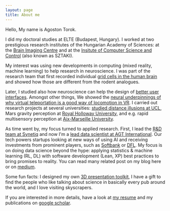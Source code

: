 ```yaml
---
layout: page
title: About me
---
```



Hello, My name is Agoston Torok. 

I did my doctoral studies at ELTE (Budapest, Hungary). I worked at two prestigious research institutes of the Hungarian Academy of Sciences: at the [Brain Imaging Centre](http://www.ttk.hu/akk/en/) and at the [Insitute of Computer Science and Control](https://www.sztaki.hu/innovacio/hirek/mesterseges-intelligencia-nem-kell-felni-meg) (also known as SZTAKI). 

My interest was using new developments in computing (mixed reality, machine learning) to help research in neuroscience. I was part of the research team that first recorded individual [grid cells in the human brain](https://www.pnas.org/content/pnas/114/17/E3516.full.pdf) and showed how those are different from the rodent analogues. 

Later, I studied also how neuroscience can help the design of [better user interfaces](https://agostontorok.github.io/public/files/CogInfoCom_2016_paper_80.pdf). Amongst other things, We showed the [neural underpinnings of why virtual teleportation is a good way of locomotion in VR](https://www.sciencedirect.com/science/article/abs/pii/S0304394018308164?via%3Dihub). I carried out research projects at several universities: [studied distance illusions at UCL](https://journals.plos.org/plosone/article?id=10.1371/journal.pone.0169990), Mars gravity perception at [Royal Holloway University](https://vemerhul1.wixsite.com/vemerhul/people), and e.g. rapid multisensory perception at [Aix-Marseille University](http://crvm.ism.univ-amu.fr/actualites_realite_virtuelle_3.html). 

As time went by, my focus turned to applied research. First, I lead the [R&D team at Synetiq](https://www.youtube.com/watch?v=3Nl8Y2y2jgk) and now I'm a [lead data scientist at AGT International](https://www.youtube.com/watch?v=vataVq9gY_o&t=190s). Our tech powers startups looking at new ways of using AI and receiving investments from prominent players, such as [Softbank](https://techcrunch.com/2018/10/02/heed-softbank/) or [DFL](https://www.dfl.de/en/news/next-step-of-dfl-for-equity-investment-strategy-dfl-acquires-shares-in-movez-a-mobile-app-start-up-for-ball-games-and-football-skills-evaluation/). My focus is on doing data science beyond the hype: applying statistics & machine learning (RL, DL) with software development (Lean, XP) best practices to bring promises to reality. You can read many related post on my blog here or on [medium](https://medium.com/@torokagoston).

Some fun facts: I designed my own [3D presentation toolkit](https://github.com/agostontorok/slides-of-loci), I have a gift to find the people who like talking about science in basically every pub around the world, and I love visiting skyscrapers.

If you are interested in more details, have a look at [my resume](/about/agostontorok_cv_eng_co.pdf) and my publications on [google scholar](https://scholar.google.hu/citations?user=bhZeGh4AAAAJ&hl=hu).

